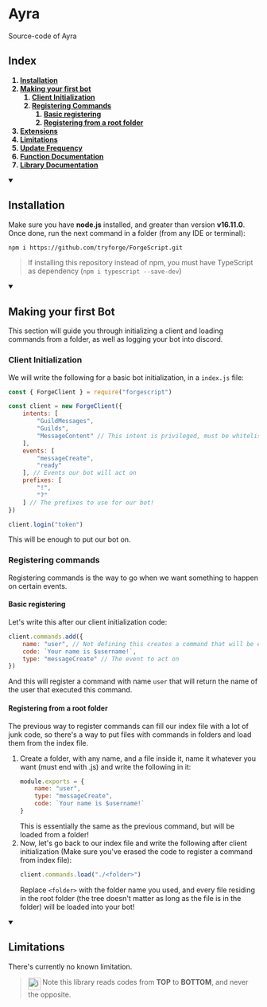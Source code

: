 # Ayra
Source-code of Ayra

## Index
<strong>

1. [Installation](#installation)
2. [Making your first bot](#making-your-first-bot)
    1. [Client Initialization](#client-initialization)
    2. [Registering Commands](#registering-commands)
        1. [Basic registering](#basic-registering)
        2. [Registering from a root folder](#registering-from-a-root-folder)
3. [Extensions](#extensions)
4. [Limitations](#limitations)
5. [Update Frequency](#update-frequency)
6. [Function Documentation](https://docs.botforge.org/)
7. [Library Documentation](https://tryforge.github.io/ForgeScript/index.html)

</strong>

<details open>

<summary>

## Installation

</summary>

Make sure you have <strong>node.js</strong> installed, and greater than version **v16.11.0**. Once done, run the next command in a folder (from any IDE or terminal):
```bash
npm i https://github.com/tryforge/ForgeScript.git
```

> If installing this repository instead of npm, you must have TypeScript as dependency (`npm i typescript --save-dev`)

</details>

<details open> 

<summary>

## Making your first Bot

</summary>

This section will guide you through initializing a client and loading commands from a folder, as well as logging your bot into discord.

### Client Initialization
We will write the following for a basic bot initialization, in a `index.js` file:
```js
const { ForgeClient } = require("forgescript")

const client = new ForgeClient({
    intents: [
        "GuildMessages",
        "Guilds",
        "MessageContent" // This intent is privileged, must be whitelisted in dev portal, in your application.
    ],
    events: [
        "messageCreate",
        "ready"
    ], // Events our bot will act on
    prefixes: [
        "!",
        "?"
    ] // The prefixes to use for our bot!
})

client.login("token")
```
This will be enough to put our bot on.

### Registering commands
Registering commands is the way to go when we want something to happen on certain events.

#### Basic registering
Let's write this after our client initialization code:
```js
client.commands.add({
    name: "user", // Not defining this creates a command that will be executed for every event fired of given type
    code: `Your name is $username!`,
    type: "messageCreate" // The event to act on
})
```

And this will register a command with name `user` that will return the name of the user that executed this command.

#### Registering from a root folder
The previous way to register commands can fill our index file with a lot of junk code, so there's a way to put files with commands in folders and load them from the index file.

1. Create a folder, with any name, and a file inside it, name it whatever you want (must end with .js) and write the following in it:
    ```js
    module.exports = {
        name: "user",
        type: "messageCreate",
        code: `Your name is $username!`
    }
    ```
    This is essentially the same as the previous command, but will be loaded from a folder!
2. Now, let's go back to our index file and write the following after client initialization (Make sure you've erased the code to register a command from index file):
    ```js
    client.commands.load("./<folder>")
    ```
    Replace `<folder>` with the folder name you used, and every file residing in the root folder (the tree doesn't matter as long as the file is in the folder) will be loaded into your bot!
</details>

<details open>

<summary>

## Limitations

</summary>

There's currently no known limitation.
> <img align="top" src="https://upload.wikimedia.org/wikipedia/commons/thumb/1/17/Warning.svg/156px-Warning.svg.png" alt="image" width="25" height="auto"> Note this library reads codes from **TOP** to **BOTTOM**, and never the opposite.
</details>
